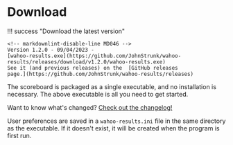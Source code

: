 # Download

!!! success "Download the latest version"

    <!-- markdownlint-disable-line MD046 -->
    Version 1.2.0 - 09/04/2023 -
    [wahoo-results.exe](https://github.com/JohnStrunk/wahoo-results/releases/download/v1.2.0/wahoo-results.exe)  
    See it (and previous releases) on the  [GitHub releases
    page.](https://github.com/JohnStrunk/wahoo-results/releases)

The scoreboard is packaged as a single executable, and no installation is
necessary. The above executable is all you need to get started.

Want to know what's changed? [Check out the
changelog!](https://github.com/JohnStrunk/wahoo-results/blob/master/Changelog.md)

User preferences are saved in a `wahoo-results.ini` file in the same directory
as the executable. If it doesn't exist, it will be created when the program is
first run.
